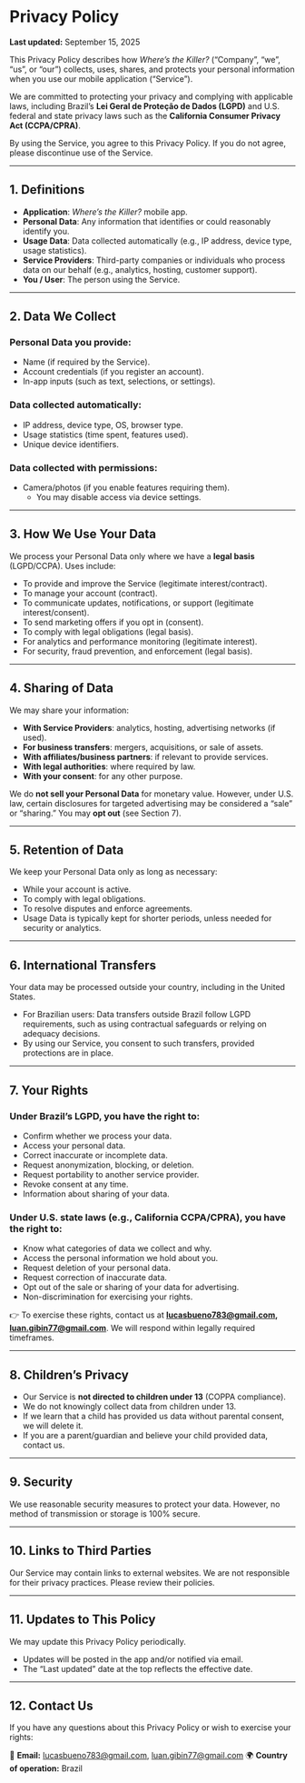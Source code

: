 # Privacy Policy  
**Last updated:** September 15, 2025  

This Privacy Policy describes how *Where’s the Killer?* (“Company”, “we”, “us”, or “our”) collects, uses, shares, and protects your personal information when you use our mobile application (“Service”).  

We are committed to protecting your privacy and complying with applicable laws, including Brazil’s **Lei Geral de Proteção de Dados (LGPD)** and U.S. federal and state privacy laws such as the **California Consumer Privacy Act (CCPA/CPRA)**.  

By using the Service, you agree to this Privacy Policy. If you do not agree, please discontinue use of the Service.  

---

## 1. Definitions  
- **Application**: *Where’s the Killer?* mobile app.  
- **Personal Data**: Any information that identifies or could reasonably identify you.  
- **Usage Data**: Data collected automatically (e.g., IP address, device type, usage statistics).  
- **Service Providers**: Third-party companies or individuals who process data on our behalf (e.g., analytics, hosting, customer support).  
- **You / User**: The person using the Service.  

---

## 2. Data We Collect  

### Personal Data you provide:  
- Name (if required by the Service).  
- Account credentials (if you register an account).  
- In-app inputs (such as text, selections, or settings).  

### Data collected automatically:  
- IP address, device type, OS, browser type.  
- Usage statistics (time spent, features used).  
- Unique device identifiers.  

### Data collected with permissions:  
- Camera/photos (if you enable features requiring them).  
  - You may disable access via device settings.  

---

## 3. How We Use Your Data  
We process your Personal Data only where we have a **legal basis** (LGPD/CCPA). Uses include:  

- To provide and improve the Service (legitimate interest/contract).  
- To manage your account (contract).  
- To communicate updates, notifications, or support (legitimate interest/consent).  
- To send marketing offers if you opt in (consent).  
- To comply with legal obligations (legal basis).  
- For analytics and performance monitoring (legitimate interest).  
- For security, fraud prevention, and enforcement (legal basis).  

---

## 4. Sharing of Data  
We may share your information:  
- **With Service Providers**: analytics, hosting, advertising networks (if used).  
- **For business transfers**: mergers, acquisitions, or sale of assets.  
- **With affiliates/business partners**: if relevant to provide services.  
- **With legal authorities**: where required by law.  
- **With your consent**: for any other purpose.  

We do **not sell your Personal Data** for monetary value. However, under U.S. law, certain disclosures for targeted advertising may be considered a “sale” or “sharing.” You may **opt out** (see Section 7).  

---

## 5. Retention of Data  
We keep your Personal Data only as long as necessary:  
- While your account is active.  
- To comply with legal obligations.  
- To resolve disputes and enforce agreements.  
- Usage Data is typically kept for shorter periods, unless needed for security or analytics.  

---

## 6. International Transfers  
Your data may be processed outside your country, including in the United States.  
- For Brazilian users: Data transfers outside Brazil follow LGPD requirements, such as using contractual safeguards or relying on adequacy decisions.  
- By using our Service, you consent to such transfers, provided protections are in place.  

---

## 7. Your Rights  

### Under Brazil’s LGPD, you have the right to:  
- Confirm whether we process your data.  
- Access your personal data.  
- Correct inaccurate or incomplete data.  
- Request anonymization, blocking, or deletion.  
- Request portability to another service provider.  
- Revoke consent at any time.  
- Information about sharing of your data.  

### Under U.S. state laws (e.g., California CCPA/CPRA), you have the right to:  
- Know what categories of data we collect and why.  
- Access the personal information we hold about you.  
- Request deletion of your personal data.  
- Request correction of inaccurate data.  
- Opt out of the sale or sharing of your data for advertising.  
- Non-discrimination for exercising your rights.  

👉 To exercise these rights, contact us at **lucasbueno783@gmail.com, luan.gibin77@gmail.com**. We will respond within legally required timeframes.  

---

## 8. Children’s Privacy  
- Our Service is **not directed to children under 13** (COPPA compliance).  
- We do not knowingly collect data from children under 13.  
- If we learn that a child has provided us data without parental consent, we will delete it.  
- If you are a parent/guardian and believe your child provided data, contact us.  

---

## 9. Security  
We use reasonable security measures to protect your data. However, no method of transmission or storage is 100% secure.  

---

## 10. Links to Third Parties  
Our Service may contain links to external websites. We are not responsible for their privacy practices. Please review their policies.  

---

## 11. Updates to This Policy  
We may update this Privacy Policy periodically.  
- Updates will be posted in the app and/or notified via email.  
- The “Last updated” date at the top reflects the effective date.  

---

## 12. Contact Us  
If you have any questions about this Privacy Policy or wish to exercise your rights:  

📧 **Email:** lucasbueno783@gmail.com, luan.gibin77@gmail.com 
🌍 **Country of operation:** Brazil  
